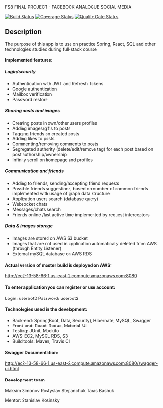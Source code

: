 FS8 FINAL PROJECT - FACEBOOK ANALOGUE SOCIAL MEDIA

[![Build Status](https://travis-ci.com/RostyslavStepanchuk/facebook-final.svg?branch=master)](https://travis-ci.com/RostyslavStepanchuk/facebook-final) [![Coverage Status](https://coveralls.io/repos/github/RostyslavStepanchuk/facebook-final/badge.svg)](https://coveralls.io/github/RostyslavStepanchuk/facebook-final) [![Quality Gate Status](https://sonarcloud.io/api/project_badges/measure?project=RostyslavStepanchuk_facebook-final&metric=alert_status)](https://sonarcloud.io/dashboard?id=RostyslavStepanchuk_facebook-final)


## Description
The purpose of this app is to use on practice Spring, React, SQL and other technologies studied during full-stack course

#### Implemented features:

##### Login/security
- Authentication with JWT and Refresh Tokens
- Google authentication
- Mailbox verification
- Password restore

##### Sharing posts and images
- Creating posts in own/other users profiles
- Adding images/gif's to posts
- Tagging friends on created posts
- Adding likes to posts
- Commenting/removing comments to posts
- Segregated authority (delete/edit/remove tag) for each post based on post authorship/ownership
- Infinity scroll on homepage and profiles

##### Communication and friends
- Adding to friends, sending/accepting friend requests
- Possible friends suggestions, based on number of common friends implemented with usage of graph data structure
- Application users search (database query)
- Websocket chats
- Messages/chats search
- Friends online /last active time implemented by request interceptors

##### Data & images storage
- Images are stored on AWS S3 bucket
- Images that are not used in application automatically deleted from AWS (through Entity Listener)
- External mySQL database on AWS RDS 


#### Actual version of master build is deployed on AWS:
http://ec2-13-58-66-1.us-east-2.compute.amazonaws.com:8080

#### To enter application you can register or use account:
Login: userbot2
Password: userbot2

#### Technologies used in the development:
- Back-end: Spring(Boot, Data, Security), Hibernate, MySQL, Swagger
- Front-end: React, Redux, Material-UI
- Testing: JUnit, Mockito
- AWS: EC2, MySQL RDS, S3
- Build tools: Maven, Travis CI


#### Swagger Documentation:
http://ec2-13-58-66-1.us-east-2.compute.amazonaws.com:8080/swagger-ui.html

#### Development team
Maksim Simonov
Rostyslav Stepanchuk
Taras Bashuk

Mentor: Stanislav Kosinsky